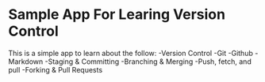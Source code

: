 # Sample App For Learing Version Control

This is a simple app to learn about the follow:
-Version Control
-Git
-Github
-Markdown
-Staging & Committing
-Branching & Merging
-Push, fetch, and pull
-Forking & Pull Requests
